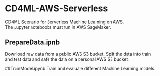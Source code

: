 # CD4ML-AWS-Serverless
CD4ML Scenario for Serverless Machine Learning on AWS.    
The Jupyter notebooks must run in AWS SageMaker.     

## PrepareData.ipnb
Download raw data from a public AWS S3 bucket. Split the data into train and test data and safe the data on a personal AWS S3 bucket.

##TrainModel.ipynb
Train and evaluate different Machine Learning models.

